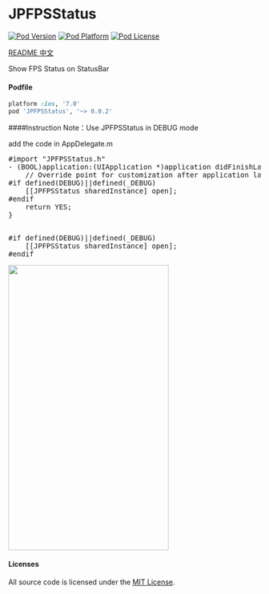 






# JPFPSStatus
[![Pod Version](http://img.shields.io/cocoapods/v/JPFPSStatus.svg?style=flat)](http://cocoadocs.org/docsets/JPFPSStatus/)
[![Pod Platform](http://img.shields.io/cocoapods/p/JPFPSStatus.svg?style=flat)](http://cocoadocs.org/docsets/JPFPSStatus/)
[![Pod License](http://img.shields.io/cocoapods/l/JPFPSStatus.svg?style=flat)](https://opensource.org/licenses/MIT)

[README 中文](https://github.com/joggerplus/JPFPSStatus/blob/master/README_Chinese.md)

Show FPS Status on StatusBar

#### Podfile

```ruby
platform :ios, '7.0'
pod 'JPFPSStatus', '~> 0.0.2'
```



####Instruction
Note：Use JPFPSStatus in DEBUG mode

add the code in AppDelegate.m    

<pre>
#import "JPFPSStatus.h"
- (BOOL)application:(UIApplication *)application didFinishLaunchingWithOptions:(NSDictionary *)launchOptions {
    // Override point for customization after application launch.
#if defined(DEBUG)||defined(_DEBUG)
    [[JPFPSStatus sharedInstance] open];
#endif
    return YES;
}

</pre>

<pre>
#if defined(DEBUG)||defined(_DEBUG)
    [[JPFPSStatus sharedInstance] open];
#endif
</pre>



<img  src="https://raw.githubusercontent.com/joggerplus/JPFPSStatus/master/JPFPSStatus/Resources/jpfpsstatus1.jpg" width="320" height="570">


#### Licenses

All source code is licensed under the [MIT License](https://github.com/joggerplus/JPFPSStatus/blob/master/LICENSE).
